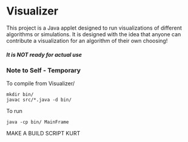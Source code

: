 # Visualizer
This project is a Java applet designed to run visualizations of different algorithms or simulations. It is designed with the idea that anyone can contribute a visualization for an algorithm of their own choosing!

##### It is NOT ready for actual use

### Note to Self - Temporary
To compile from Visualizer/
```
mkdir bin/
javac src/*.java -d bin/
```
To run
```
java -cp bin/ MainFrame
```
MAKE A BUILD SCRIPT KURT
